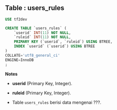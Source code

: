 Table : users_rules
---------------------

```SQL
USE tf2dev

CREATE TABLE `users_rules` (
	`userid` INT(11) NOT NULL,
	`ruleid` INT(11) NOT NULL,
	PRIMARY KEY (`userid`, `ruleid`) USING BTREE,
	INDEX `userid` (`userid`) USING BTREE
)
COLLATE='utf8_general_ci'
ENGINE=InnoDB
;
```
__Notes__

+ __userid__ (Primary Key, Integer).

+ __ruleid__ (Primary Key, Integer).

+ Table `users_rules` berisi data mengenai ???.